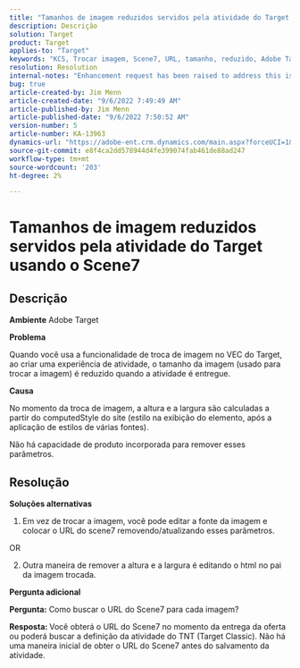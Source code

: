 ```yaml
---
title: "Tamanhos de imagem reduzidos servidos pela atividade do Target usando o Scene7"
description: Descrição
solution: Target
product: Target
applies-to: "Target"
keywords: "KCS, Trocar imagem, Scene7, URL, tamanho, reduzido, Adobe Target"
resolution: Resolution
internal-notes: "Enhancement request has been raised to address this issue permanentaly"
bug: true
article-created-by: Jim Menn
article-created-date: "9/6/2022 7:49:49 AM"
article-published-by: Jim Menn
article-published-date: "9/6/2022 7:50:52 AM"
version-number: 5
article-number: KA-13963
dynamics-url: "https://adobe-ent.crm.dynamics.com/main.aspx?forceUCI=1&pagetype=entityrecord&etn=knowledgearticle&id=f88b677b-b82d-ed11-9db1-0022480866ad"
source-git-commit: e8f4ca2dd578944d4fe399074fab461de88ad247
workflow-type: tm+mt
source-wordcount: '203'
ht-degree: 2%

---
```


# Tamanhos de imagem reduzidos servidos pela atividade do Target usando o Scene7

## Descrição


<b>Ambiente</b>
Adobe Target

<b>Problema</b>

Quando você usa a funcionalidade de troca de imagem no VEC do Target, ao criar uma experiência de atividade, o tamanho da imagem (usado para trocar a imagem) é reduzido quando a atividade é entregue.



<b>Causa</b>

No momento da troca de imagem, a altura e a largura são calculadas a partir do computedStyle do site (estilo na exibição do elemento, após a aplicação de estilos de várias fontes).

Não há capacidade de produto incorporada para remover esses parâmetros.








## Resolução


<b>Soluções alternativas</b>

1. Em vez de trocar a imagem, você pode editar a fonte da imagem e colocar o URL do scene7 removendo/atualizando esses parâmetros.

OR

2. Outra maneira de remover a altura e a largura é editando o html no pai da imagem trocada.



<b>Pergunta adicional</b>

<b>Pergunta:</b> Como buscar o URL do Scene7 para cada imagem? 

<b>Resposta: </b>Você obterá o URL do Scene7 no momento da entrega da oferta ou poderá buscar a definição da atividade do TNT (Target Classic).
Não há uma maneira inicial de obter o URL do Scene7 antes do salvamento da atividade.
